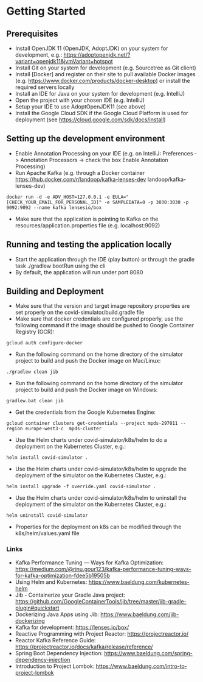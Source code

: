 # Getting Started

## Prerequisites
* Install OpenJDK 11 (OpenJDK, AdoptJDK) on your system for development, e.g.: https://adoptopenjdk.net/?variant=openjdk11&jvmVariant=hotspot
* Install Git on your system for development (e.g. Sourcetree as Git client)
* Install [Docker] and register on their site to pull available Docker images (e.g. https://www.docker.com/products/docker-desktop) or install the required servers locally
* Install an IDE for Java on your system for development (e.g. IntelliJ)
* Open the project with your chosen IDE (e.g. IntelliJ)
* Setup your IDE to use AdoptOpenJDK11 (see above)
* Install the Google Cloud SDK if the Google Cloud Platform is used for deployment (see https://cloud.google.com/sdk/docs/install)

## Setting up the development environment
* Enable Annotation Processing on your IDE (e.g. on IntelliJ: Preferences -> Annotation Processors -> check the box Enable Annotation Processing)
* Run Apache Kafka (e.g. through a Docker container https://hub.docker.com/r/landoop/kafka-lenses-dev landoop/kafka-lenses-dev)
```
docker run -d -e ADV_HOST=127.0.0.1 -e EULA="[CHECK_YOUR_EMAIL_FOR_PERSONAL_ID]" -e SAMPLEDATA=0 -p 3030:3030 -p 9092:9092 --name kafka lensesio/box
```
* Make sure that the application is pointing to Kafka on the resources/application.properties file (e.g. localhost:9092)

## Running and testing the application locally
* Start the application through the IDE (play button) or through the gradle task ./gradlew bootRun using the cli
* By default, the application will run under port 8080

## Building and Deployment
* Make sure that the version and target image repository properties are set properly on the covid-simulator/build.gradle file
* Make sure that docker credentials are configured properly, use the following command if the image should be pushed to Google Container Registry (GCR):
```
gcloud auth configure-docker
```
* Run the following command on the home directory of the simulator project to build and push the Docker image on Mac/Linux:
```
./gradlew clean jib
```
* Run the following command on the home directory of the simulator project to build and push the Docker image on Windows:
```
gradlew.bat clean jib
```
* Get the credentials from the Google Kubernetes Engine:
```
gcloud container clusters get-credentials --project mpds-297011 --region europe-west3-c  mpds-cluster
```
* Use the Helm charts under covid-simulator/k8s/helm to do a deployment on the Kubernetes Cluster, e.g.:
```
helm install covid-simulator .
```
* Use the Helm charts under covid-simulator/k8s/helm to upgrade the deployment of the simulator on the Kubernetes Cluster, e.g.:
```
helm install upgrade -f override.yaml covid-simulator .
```
* Use the Helm charts under covid-simulator/k8s/helm to uninstall the deployment of the simulator on the Kubernetes Cluster, e.g.:
```
helm uninstall covid-simulator
```
* Properties for the deployment on k8s can be modified through the k8s/helm/values.yaml file

### Links
* Kafka Performance Tuning — Ways for Kafka Optimization: https://medium.com/@rinu.gour123/kafka-performance-tuning-ways-for-kafka-optimization-fdee5b19505b
* Using Helm and Kubernetes: https://www.baeldung.com/kubernetes-helm
* Jib - Containerize your Gradle Java project: https://github.com/GoogleContainerTools/jib/tree/master/jib-gradle-plugin#quickstart
* Dockerizing Java Apps using Jib: https://www.baeldung.com/jib-dockerizing
* Kafka for development: https://lenses.io/box/
* Reactive Programming with Project Reactor: https://projectreactor.io/
* Reactor Kafka Reference Guide: https://projectreactor.io/docs/kafka/release/reference/
* Spring Boot Dependency Injection: https://www.baeldung.com/spring-dependency-injection
* Introduction to Project Lombok: https://www.baeldung.com/intro-to-project-lombok

